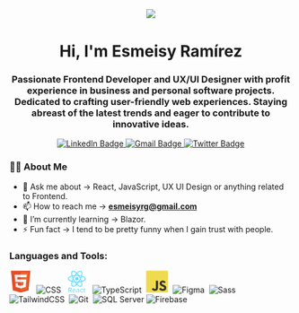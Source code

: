  <div id="header" align="center">
        <img src="https://media.giphy.com/media/L1R1tvI9svkIWwpVYr/giphy.gif" width="400" />
        <h1 align="center"> Hi, I'm Esmeisy Ramírez</h1>
        <h3 align="center">Passionate Frontend Developer and UX/UI Designer with profit experience in business and personal software projects. Dedicated to crafting user-friendly web experiences. Staying abreast of the latest trends and eager to contribute to innovative ideas.</h3>           
    </div>

 <div id="badges" align="center">
    <a href="https://www.linkedin.com/in/esmeisy-ram%C3%ADrez" target="_blank" style="animation: blink 2s infinite;">
        <img src="https://img.shields.io/badge/LinkedIn-Connect-0A66C2?style=for-the-badge&logo=linkedin"
            alt="LinkedIn Badge" />
    </a>
     <a href="mailto:esmeisyrg@gmail.com" style="animation: blink 2s infinite;">
        <img src="https://img.shields.io/badge/Gmail-Contact-D14836?style=for-the-badge&logo=gmail"
            alt="Gmail Badge" />
    </a>
    <a href="https://twitter.com/esmeisyrg" target="_blank">
      <img src="https://img.shields.io/twitter/follow/esmeisyrg?label=Follow&style=for-the-badge&logo=twitter"
          alt="Twitter Badge" />
    </a>
</div>

### 👩‍💻 About Me 
- 💬 Ask me about -> React, JavaScript, UX UI Design or anything related to Frontend.
- 📫 How to reach me -> **esmeisyrg@gmail.com**
- 🌱 I’m currently learning -> Blazor.
- ⚡ Fun fact -> I tend to be pretty funny when I gain trust with people.

<h3> Languages and Tools: </h3>
<div>
  <img src="https://github.com/devicons/devicon/blob/master/icons/html5/html5-original.svg" title="HTML5" alt="HTML" width="40" height="40" />&nbsp;
  <img src="https://cdn.jsdelivr.net/gh/devicons/devicon@latest/icons/css3/css3-original.svg" title="CSS3" alt="CSS" width="40" height="40" />&nbsp;
  <img src="https://github.com/devicons/devicon/blob/master/icons/react/react-original-wordmark.svg" title="React" alt="React" width="40" height="40" />&nbsp;
  <img src="https://cdn.jsdelivr.net/gh/devicons/devicon@latest/icons/typescript/typescript-original.svg" title="TypeScript" alt="TypeScript" width="40" height="40" />&nbsp;
  <img src="https://github.com/devicons/devicon/blob/master/icons/javascript/javascript-original.svg" title="JavaScript" alt="JavaScript" width="40" height="40" />&nbsp;
  <img src="https://cdn.jsdelivr.net/gh/devicons/devicon/icons/figma/figma-original.svg" title="Figma" alt="Figma" width="40" height="40" />&nbsp;
  <img src="https://cdn.jsdelivr.net/gh/devicons/devicon@latest/icons/sass/sass-original.svg" title="Sass" alt="Sass" width="40" height="40" />&nbsp;
  <img src="https://cdn.jsdelivr.net/gh/devicons/devicon@latest/icons/tailwindcss/tailwindcss-original.svg" title="TailwindCSS" alt="TailwindCSS" width="40" height="40" />&nbsp;
  <img src="https://cdn.jsdelivr.net/gh/devicons/devicon@latest/icons/git/git-original.svg" title="Git" alt="Git" width="40" height="40" />&nbsp;
  <img src="https://cdn.jsdelivr.net/gh/devicons/devicon@latest/icons/microsoftsqlserver/microsoftsqlserver-original.svg" title="SQL Server" alt="SQL Server" width="40" height="40" />
  <img src="https://cdn.jsdelivr.net/gh/devicons/devicon@latest/icons/firebase/firebase-original.svg" title="Firebase" alt="Firebase" width="40" height="40" />&nbsp;


</div>

